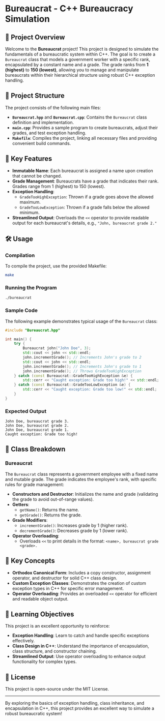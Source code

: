 # Bureaucrat - C++ Bureaucracy Simulation

## 📄 Project Overview

Welcome to the **Bureaucrat** project! This project is designed to simulate the fundamentals of a bureaucratic system within C++. The goal is to create a `Bureaucrat` class that models a government worker with a specific rank, encapsulated by a constant name and a grade. The grade ranks from **1 (highest)** to **150 (lowest)**, allowing you to manage and manipulate bureaucrats within their hierarchical structure using robust C++ exception handling.

## 📂 Project Structure

The project consists of the following main files:

- **`Bureaucrat.hpp`** and **`Bureaucrat.cpp`**: Contains the `Bureaucrat` class definition and implementation.
- **`main.cpp`**: Provides a sample program to create bureaucrats, adjust their grades, and test exception handling.
- **`Makefile`**: Compiles the project, linking all necessary files and providing convenient build commands.

## 🔑 Key Features

- **Immutable Name**: Each bureaucrat is assigned a name upon creation that cannot be changed.
- **Grade Management**: Bureaucrats have a grade that indicates their rank. Grades range from 1 (highest) to 150 (lowest).
- **Exception Handling**:
  - `GradeTooHighException`: Thrown if a grade goes above the allowed maximum.
  - `GradeTooLowException`: Thrown if a grade falls below the allowed minimum.
- **Streamlined Output**: Overloads the `<<` operator to provide readable output for each bureaucrat's details, e.g., `"John, bureaucrat grade 2."`

## 🛠 Usage

### Compilation

To compile the project, use the provided Makefile:

```bash
make
```

### Running the Program

```bash
./bureaucrat
```

### Sample Code

The following example demonstrates typical usage of the `Bureaucrat` class:

```cpp
#include "Bureaucrat.hpp"

int main() {
    try {
        Bureaucrat john("John Doe", 3);
        std::cout << john << std::endl;
        john.incrementGrade(); // Increments John's grade to 2
        std::cout << john << std::endl;
        john.incrementGrade(); // Increments John's grade to 1
        john.incrementGrade(); // Throws GradeTooHighException
    } catch (const Bureaucrat::GradeTooHighException &e) {
        std::cerr << "Caught exception: Grade too high!" << std::endl;
    } catch (const Bureaucrat::GradeTooLowException &e) {
        std::cerr << "Caught exception: Grade too low!" << std::endl;
    }
}
```

### Expected Output

```plaintext
John Doe, bureaucrat grade 3.
John Doe, bureaucrat grade 2.
John Doe, bureaucrat grade 1.
Caught exception: Grade too high!
```

## 📝 Class Breakdown

### Bureaucrat

The `Bureaucrat` class represents a government employee with a fixed name and mutable grade. The grade indicates the employee's rank, with specific rules for grade management:

- **Constructors and Destructor**: Initializes the name and grade (validating the grade to avoid out-of-range values).
- **Getters**:
  - `getName()`: Returns the name.
  - `getGrade()`: Returns the grade.
- **Grade Modifiers**:
  - `incrementGrade()`: Increases grade by 1 (higher rank).
  - `decrementGrade()`: Decreases grade by 1 (lower rank).
- **Operator Overloading**:
  - Overloads `<<` to print details in the format: `<name>, bureaucrat grade <grade>.`

## 🚩 Key Concepts

- **Orthodox Canonical Form**: Includes a copy constructor, assignment operator, and destructor for solid C++ class design.
- **Custom Exception Classes**: Demonstrates the creation of custom exception types in C++ for specific error management.
- **Operator Overloading**: Provides an overloaded `<<` operator for efficient and readable object output.

## 🎯 Learning Objectives

This project is an excellent opportunity to reinforce:

- **Exception Handling**: Learn to catch and handle specific exceptions effectively.
- **Class Design in C++**: Understand the importance of encapsulation, class structure, and constructor chaining.
- **Streamlined Output**: Use operator overloading to enhance output functionality for complex types.

## 📜 License

This project is open-source under the MIT License.

---

By exploring the basics of exception handling, class inheritance, and encapsulation in C++, this project provides an excellent way to simulate a robust bureaucratic system!
